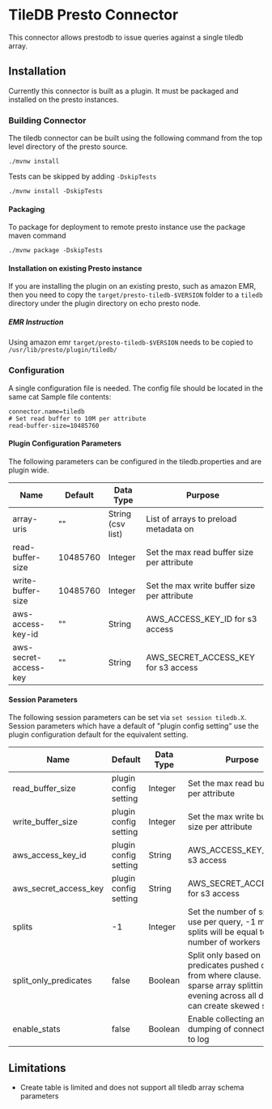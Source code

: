 # TileDB Presto Connector

This connector allows prestodb to issue queries against a single tiledb array.


## Installation

Currently this connector is built as a plugin. It must be packaged and
installed on the presto instances.

### Building Connector

The tiledb connector can be built using the following command from the
top level directory of the presto source.
```
./mvnw install 
```

Tests can be skipped by adding `-DskipTests`

```
./mvnw install -DskipTests
```

#### Packaging

To package for deployment to remote presto instance use the package
maven command

``` 
./mvnw package -DskipTests
```

#### Installation on existing Presto instance

If you are installing the plugin on an existing presto, such as amazon
EMR, then you need to copy the `target/presto-tiledb-$VERSION` folder
to a `tiledb` directory under the plugin directory on echo presto node.

##### EMR Instruction

Using amazon emr `target/presto-tiledb-$VERSION` needs to be copied to
`/usr/lib/presto/plugin/tiledb/`

### Configuration

A single configuration file is needed. The config file should be located in
the same cat
Sample file contents:
```
connector.name=tiledb
# Set read buffer to 10M per attribute
read-buffer-size=10485760
```

#### Plugin Configuration Parameters

The following parameters can be configured in the tiledb.properties and are
plugin wide.

| Name | Default | Data Type | Purpose |
| ---- | ------- | --------- | ------- |
| array-uris | "" | String (csv list) | List of arrays to preload metadata on |
| read-buffer-size | 10485760 | Integer | Set the max read buffer size per attribute |
| write-buffer-size | 10485760 | Integer | Set the max write buffer size per attribute |
| aws-access-key-id | "" | String | AWS_ACCESS_KEY_ID for s3 access |
| aws-secret-access-key | "" | String | AWS_SECRET_ACCESS_KEY for s3 access |


#### Session Parameters

The following session parameters can be set via `set session tiledb.X`.
Session parameters which have a default of "plugin config setting" use
the plugin configuration default for the equivalent setting.

| Name | Default | Data Type | Purpose |
| ---- | ------- | --------- | ------- |
| read_buffer_size | plugin config setting | Integer | Set the max read buffer size per attribute |
| write_buffer_size | plugin config setting  | Integer | Set the max write buffer size per attribute |
| aws_access_key_id | plugin config setting  | String | AWS_ACCESS_KEY_ID for s3 access |
| aws_secret_access_key | plugin config setting  | String | AWS_SECRET_ACCESS_KEY for s3 access |
| splits | -1 | Integer | Set the number of splits to use per query, -1 means splits will be equal to number of workers |
| split_only_predicates | false | Boolean | Split only based on predicates pushed down from where clause. For sparse array splitting evening across all domains can create skewed splits |
| enable_stats | false | Boolean | Enable collecting and dumping of connector stats to log |

## Limitations

-   Create table is limited and does not support all tiledb array schema
parameters

